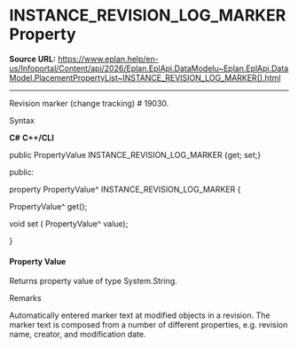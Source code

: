 # INSTANCE_REVISION_LOG_MARKER Property

**Source URL:** https://www.eplan.help/en-us/Infoportal/Content/api/2026/Eplan.EplApi.DataModelu~Eplan.EplApi.DataModel.PlacementPropertyList~INSTANCE_REVISION_LOG_MARKER().html

---

Revision marker (change tracking) # 19030.

Syntax

**C#**
**C++/CLI**


public PropertyValue INSTANCE_REVISION_LOG_MARKER {get; set;}

public:

property PropertyValue^ INSTANCE_REVISION_LOG_MARKER {

   PropertyValue^ get();

   void set (    PropertyValue^ value);

}


#### Property Value

Returns property value of type System.String.

Remarks

Automatically entered marker text at modified objects in a revision. The marker text is composed from a number of different properties, e.g. revision name, creator, and modification date.
